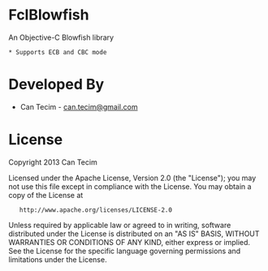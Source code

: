 FclBlowfish
===========

An Objective-C Blowfish library

	* Supports ECB and CBC mode

# Developed By

  * Can Tecim - <can.tecim@gmail.com>
  
# License

   Copyright 2013 Can Tecim

   Licensed under the Apache License, Version 2.0 (the "License");
   you may not use this file except in compliance with the License.
   You may obtain a copy of the License at

       http://www.apache.org/licenses/LICENSE-2.0

   Unless required by applicable law or agreed to in writing, software
   distributed under the License is distributed on an "AS IS" BASIS,
   WITHOUT WARRANTIES OR CONDITIONS OF ANY KIND, either express or implied.
   See the License for the specific language governing permissions and
   limitations under the License.

